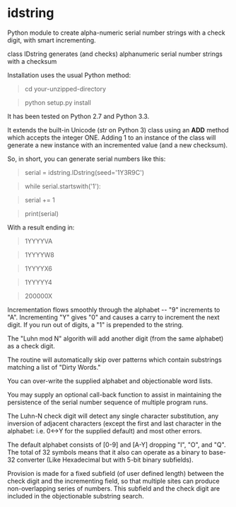 idstring
========

Python module to create alpha-numeric serial number strings with a check digit, with smart incrementing.

class IDstring generates (and checks) alphanumeric serial number strings with a checksum

Installation uses the usual Python method:

>cd your-unzipped-directory

>python setup.py install

It has been tested on Python 2.7 and Python 3.3.

It extends the built-in Unicode (str on Python 3) class using an __ADD__ method which accepts the integer ONE.
Adding 1 to an instance of the class will generate a new instance with an incremented value (and a new checksum).

So, in short, you can generate serial numbers like this:

>serial = idstring.IDstring(seed='1Y3R9C')

>while serial.startswith('1'):

>    serial += 1

>    print(serial)

With a result ending in:

>1YYYYVA

>1YYYYW8

>1YYYYX6

>1YYYYY4

>200000X

Incrementation flows smoothly through the alphabet -- "9" increments to "A". Incrementing "Y" gives "0" and 
causes a carry to increment the next digit. If you run out of digits, a "1" is prepended to the string.

The "Luhn mod N" algorith will add another digit (from the same alphabet) as a check digit.

The routine will automatically skip over patterns which contain substrings matching a list of "Dirty Words."

You can over-write the supplied alphabet and objectionable word lists.

You may supply an optional call-back function to assist in maintaining the persistence of the serial number
sequence of multiple program runs.

The Luhn-N check digit will detect any single character substitution, any inversion of adjacent characters
(except the first and last character in the alphabet: i.e. 0<->Y for the supplied default) and most other errors.

The default alphabet consists of [0-9] and [A-Y] dropping "I", "O", and "Q". The total of 32 symbols means
that it also can operate as a binary to base-32 converter (Like Hexadecimal but with 5-bit binary subfields).

Provision is made for a fixed subfield (of user defined length) between the check digit and the incrementing
field, so that multiple sites can produce non-overlapping series of numbers.  This subfield and the check digit
are included in the objectionable substring search.

